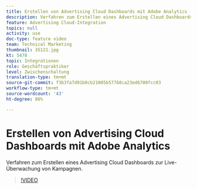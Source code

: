 ```yaml
---
title: Erstellen von Advertising Cloud Dashboards mit Adobe Analytics
description: Verfahren zum Erstellen eines Advertising Cloud Dashboards zur Live-Überwachung von Kampagnen.
feature: Advertising Cloud-Integration
topics: null
activity: use
doc-type: feature video
team: Technical Marketing
thumbnail: 35121.jpg
kt: 5478
topic: Integrationen
role: Geschäftspraktiker
level: Zwischenschaltung
translation-type: tm+mt
source-git-commit: f3b3fa7d91b0cb21005b57768ca23ed6700fcc03
workflow-type: tm+mt
source-wordcount: '43'
ht-degree: 86%

---
```



# Erstellen von Advertising Cloud Dashboards mit Adobe Analytics

Verfahren zum Erstellen eines Advertising Cloud Dashboards zur Live-Überwachung von Kampagnen.

>[!VIDEO](https://video.tv.adobe.com/v/35121/?quality=12&learn=on)

